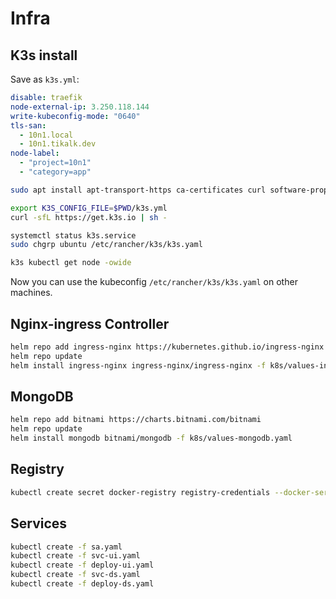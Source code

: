 # Infra

## K3s install

Save as `k3s.yml`:

```yaml
disable: traefik
node-external-ip: 3.250.118.144
write-kubeconfig-mode: "0640"
tls-san:
  - 10n1.local
  - 10n1.tikalk.dev
node-label:
  - "project=10n1"
  - "category=app"
```

```sh
sudo apt install apt-transport-https ca-certificates curl software-properties-common -y

export K3S_CONFIG_FILE=$PWD/k3s.yml
curl -sfL https://get.k3s.io | sh -

systemctl status k3s.service
sudo chgrp ubuntu /etc/rancher/k3s/k3s.yaml

k3s kubectl get node -owide
```

Now you can use the kubeconfig `/etc/rancher/k3s/k3s.yaml` on other machines.

## Nginx-ingress Controller

```sh
helm repo add ingress-nginx https://kubernetes.github.io/ingress-nginx
helm repo update
helm install ingress-nginx ingress-nginx/ingress-nginx -f k8s/values-ingress-controller.yaml
```

## MongoDB

```sh
helm repo add bitnami https://charts.bitnami.com/bitnami
helm repo update
helm install mongodb bitnami/mongodb -f k8s/values-mongodb.yaml
```

## Registry

```sh
kubectl create secret docker-registry registry-credentials --docker-server=https://registry.gitlab.com --docker-username= --docker-password= --docker-email=
```

## Services

```sh
kubectl create -f sa.yaml
kubectl create -f svc-ui.yaml
kubectl create -f deploy-ui.yaml
kubectl create -f svc-ds.yaml
kubectl create -f deploy-ds.yaml
```

